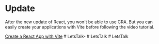 # Update

After the new update of React, you won't be able to use CRA. But you can easily create your applications with Vite before following the video tutorial.

[Create a React App with Vite](https://github.com/safak/youtube23/tree/react-mini)
#   L e t s T a l k -  
 #   L e t s T a l k  
 #   L e t s T a l k  
 